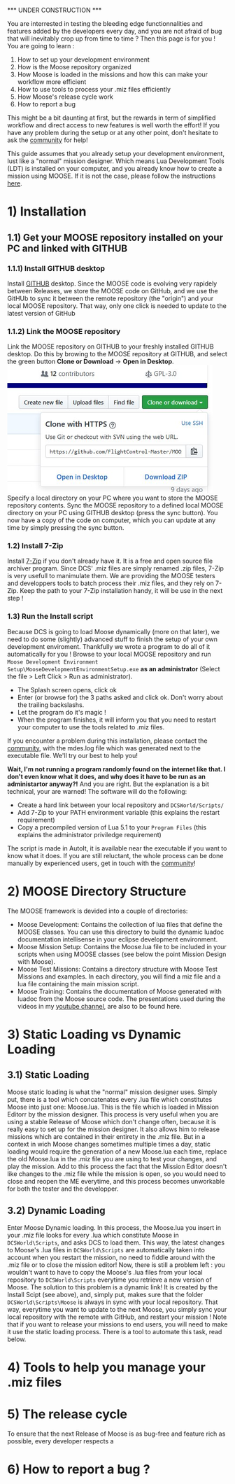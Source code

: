 *** UNDER CONSTRUCTION ***

You are interrested in testing the bleeding edge functionnalities and features added by the developers every day, and you are not afraid of bug that will inevitably crop up from time to time ? Then this page is for you ! You are going to learn :
1. How to set up your development environment
2. How is the Moose repository organized
3. How Moose is loaded in the missions and how this can make your workflow more efficient
4. How to use tools to process your .miz files efficiently
5. How Moose's release cycle work
6. How to report a bug

This might be a bit daunting at first, but the rewards in term of simplified workflow and direct access to new features is well worth the effort! If you have any problem during the setup or at any other point, don't hesitate to ask the [community](Communities) for help!

This guide assumes that you already setup your development environment, lust like a "normal" mission designer. Which means Lua Development Tools (LDT) is installed on your computer, and you already know how to create a mission using MOOSE. If it is not the case, please follow the instructions [here](http://flightcontrol-master.github.io/MOOSE/Usage_Guide.html).

# 1) Installation

## 1.1) Get your MOOSE repository installed on your PC and linked with GITHUB

### 1.1.1) Install GITHUB desktop

Install [GITHUB](https://desktop.github.com) desktop. 
Since the MOOSE code is evolving very rapidely between Releases, we store the MOOSE code on GitHub, and we use the GitHUb to sync it between the remote repository (the "origin") and your local MOOSE repository. That way, only one click is needed to update to the latest version of GitHub


### 1.1.2) Link the MOOSE repository

Link the MOOSE repository on GITHUB to your freshly installed GITHUB desktop. 
Do this by browing to the MOOSE repository at GITHUB, and select the green button **Clone or Download** -> **Open in Desktop**.
![](Installation/GitHub_Clone.jpg)
Specify a local directory on your PC where you want to store the MOOSE repository contents.
Sync the MOOSE repository to a defined local MOOSE directory on your PC using GITHUB desktop (press the sync button).
You now have a copy of the code on computer, which you can update at any time by simply pressing the sync button.

### 1.2) Install 7-Zip

Install [7-Zip](http://www.7-zip.org/) if you don't already have it. It is a free and open source file archiver program. Since DCS' .miz files are simply renamed .zip files, 7-Zip is very usefull to manimulate them. We are providing the MOOSE testers and developpers tools to batch process their .miz files, and they rely on 7-Zip. Keep the path to your 7-Zip installation handy, it will be use in the next step !

### 1.3) Run the Install script

Because DCS is going to load Moose dynamically (more on that later), we need to do some (slightly) advanced stuff to finish the setup of your own development enviroment. Thankfully we wrote a program to do all of it automatically for you !
Browse to your local MOOSE repository and run `Moose Development Environment Setup\MooseDevelopmentEnvironmentSetup.exe` **as an administrator** (Select the file > Left Click > Run as administrator). 
* The Splash screen opens, click ok
* Enter (or browse for) the 3 paths asked and click ok. Don't worry about the trailing backslashs.
* Let the program do it's magic ! 
* When the program finishes, it will inform you that you need to restart your computer to use the tools related to .miz files.

If you encounter a problem during this installation, please contact the [community](Communities), with the mdes.log file which was generated next to the executable file. We'll try our best to help you!

**Wait, I'm not running a program randomly found on the internet like that. I don't even know what it does, and why does it have to be run as an administartor anyway?!**
And you are right. But the explanation is a bit technical, your are warned!
The software will do the following:
* Create a hard link between your local repository and `DCSWorld/Scripts/`
* Add 7-Zip to your PATH environment variable (this explains the restart requirement)
* Copy a precompiled version of Lua 5.1 to your `Program Files` (this explains the administrator priviledge requirement)

The script is made in AutoIt, it is available near the executable if you want to know what it does. If you are still reluctant, the whole process can be done manually by experienced users, get in touch with the [community](Communities)!

# 2) MOOSE Directory Structure

The MOOSE framework is devided into a couple of directories:

* Moose Development: Contains the collection of lua files that define the MOOSE classes. You can use this directory to build the dynamic luadoc documentation intellisense in your eclipse development environment.
* Moose Mission Setup: Contains the Moose.lua file to be included in your scripts when using MOOSE classes (see below the point Mission Design with Moose).
* Moose Test Missions: Contains a directory structure with Moose Test Missions and examples. In each directory, you will find a miz file and a lua file containing the main mission script.
* Moose Training: Contains the documentation of Moose generated with luadoc from the Moose source code. The presentations used during the videos in my [youtube channel](https://www.youtube.com/channel/UCjrA9j5LQoWsG4SpS8i79Qg), are also to be found here.

# 3) Static Loading vs Dynamic Loading

## 3.1) Static Loading

Moose static loading is what the "normal" mission designer uses. Simply put, there is a tool which concatenates every .lua file which constitutes Moose into just one: Moose.lua. This is the file which is loaded in Mission Editorr by the mission designer.
This process is very useful when you are using a stable Release of Moose which don't change often, because it is really easy to set up for the mission designer. It also allows him to release missions which are contained in their entirety in the .miz file.
But in a context in wich Moose changes sometimes multiple times a day, static loading would require the generation of a new Moose.lua each time, replace the old Moose.lua in the .miz file you are using to test your changes, and play the mission. Add to this process the fact that the Mission Editor doesn't like changes to the .miz file while the mission is open, so you would need to close and reopen the ME everytime, and this process becomes unworkable for both the tester and the developper.

## 3.2) Dynamic Loading

Enter Moose Dynamic loading. In this process, the Moose.lua you insert in your .miz file looks for every .lua which constitute Moose in `DCSWorld\Scripts`, and asks DCS to load them. This way, the latest changes to Moose's .lua files in `DCSWorld\Scripts` are automatically taken into account when you restart the mission, no need to fiddle around with the .miz file or to close the mission editor!
Now, there is still a problem left : you wouldn't want to have to copy the Moose's .lua files from your local repository to `DCSWorld\Scripts` everytime you retrieve a new version of Moose. The solution to this problem is a dynamic link! It is created by the Install Scipt (see above), and, simply put, makes sure that the folder `DCSWorld\Scripts\Moose` is always in sync with your local repository. That way, everytime you want to update to the next Moose, you simply sync your local repository with the remote with GitHub, and restart your mission !
Note that if you want to release your missions to end users, you will need to make it use the static loading process. There is a tool to automate this task, read below.

# 4) Tools to help you manage your .miz files

# 5) The release cycle

To ensure that the next Release of Moose is as bug-free and feature rich as possible, every developer respects a 

# 6) How to report a bug ?

